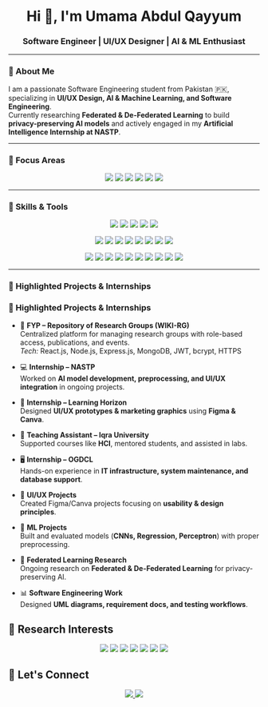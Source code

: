 <h1 align="center">Hi 👋, I'm Umama Abdul Qayyum</h1>
<h3 align="center">Software Engineer | UI/UX Designer | AI & ML Enthusiast</h3>

---

### 🔹 About Me
I am a passionate Software Engineering student from Pakistan 🇵🇰, specializing in **UI/UX Design, AI & Machine Learning, and Software Engineering**.  
Currently researching **Federated & De-Federated Learning** to build **privacy-preserving AI models** and actively engaged in my **Artificial Intelligence Internship at NASTP**.  

---

### 🔹 Focus Areas
<p align="center">
  <img src="https://img.shields.io/badge/UI/UX_Design-F24E1E?style=for-the-badge" />
  <img src="https://img.shields.io/badge/AI_ML-FF6F61?style=for-the-badge" />
  <img src="https://img.shields.io/badge/Deep_Learning-FF6F61?style=for-the-badge" />
  <img src="https://img.shields.io/badge/Computer_Vision-FF6F61?style=for-the-badge" />
  <img src="https://img.shields.io/badge/Explainable_AI-20B2AA?style=for-the-badge" />
  <img src="https://img.shields.io/badge/Software_Engineering-0077B5?style=for-the-badge" />
</p>

---

### 🔹 Skills & Tools
<p align="center">
  <!-- UI/UX & Design -->
  <img src="https://img.shields.io/badge/Figma-F24E1E?style=for-the-badge&logo=figma&logoColor=white" />
  <img src="https://img.shields.io/badge/Canva-00C4CC?style=for-the-badge&logo=canva&logoColor=white" />
  <img src="https://img.shields.io/badge/HTML-E34F26?style=for-the-badge&logo=html5&logoColor=white" />
  <img src="https://img.shields.io/badge/CSS-1572B6?style=for-the-badge&logo=css3&logoColor=white" />
  <img src="https://img.shields.io/badge/Bootstrap-563D7C?style=for-the-badge&logo=bootstrap&logoColor=white" />
</p>

<p align="center">
  <!-- Programming & AI/ML -->
  <img src="https://img.shields.io/badge/Python-3776AB?style=for-the-badge&logo=python&logoColor=white" />
  <img src="https://img.shields.io/badge/PyTorch-EE4C2C?style=for-the-badge&logo=pytorch&logoColor=white" />
  <img src="https://img.shields.io/badge/NumPy-013243?style=for-the-badge&logo=numpy&logoColor=white" />
  <img src="https://img.shields.io/badge/Gradient_Descent-6A5ACD?style=for-the-badge" />
  <img src="https://img.shields.io/badge/CNN-FF7F50?style=for-the-badge" />
  <img src="https://img.shields.io/badge/Linear_Regression-FFB347?style=for-the-badge" />
  <img src="https://img.shields.io/badge/Logistic_Regression-F4A460?style=for-the-badge" />
  <img src="https://img.shields.io/badge/Perceptron-DC143C?style=for-the-badge" />
</p>

<p align="center">
  <!-- Software & Systems Tools -->
  <img src="https://img.shields.io/badge/Jupyter-F37626?style=for-the-badge&logo=jupyter&logoColor=white" />
  <img src="https://img.shields.io/badge/Google_Colab-F9AB00?style=for-the-badge&logo=googlecolab&logoColor=white" />
  <img src="https://img.shields.io/badge/Wordpress-43B02A?style=for-the-badge&logo=Wordpress&logoColor=white" />
  <img src="https://img.shields.io/badge/Visual_Studio-5C2D91?style=for-the-badge&logo=visualstudiocode&logoColor=white" />
  <img src="https://img.shields.io/badge/MySQL-4479A1?style=for-the-badge&logo=mysql&logoColor=white" />
  <img src="https://img.shields.io/badge/Jira-0052CC?style=for-the-badge&logo=jira&logoColor=white" />
  <img src="https://img.shields.io/badge/Trello-0052CC?style=for-the-badge&logo=trello&logoColor=white" />
  <img src="https://img.shields.io/badge/Selenium-43B02A?style=for-the-badge&logo=selenium&logoColor=white" />
  <img src="https://img.shields.io/badge/Ubuntu-E95420?style=for-the-badge&logo=ubuntu&logoColor=white" />
  <img src="https://img.shields.io/badge/Cisco_Packet_Tracer-1BA0E2?style=for-the-badge&logo=cisco&logoColor=white" />
</p>

---

### 🔹 Highlighted Projects & Internships
### 🔹 Highlighted Projects & Internships  

- 🚀 **FYP – Repository of Research Groups (WIKI-RG)**  
  Centralized platform for managing research groups with role-based access, publications, and events.  
  *Tech:* React.js, Node.js, Express.js, MongoDB, JWT, bcrypt, HTTPS  

- 💻 **Internship – NASTP**  
  Worked on **AI model development, preprocessing, and UI/UX integration** in ongoing projects.  

- 🎨 **Internship – Learning Horizon**  
  Designed **UI/UX prototypes & marketing graphics** using **Figma & Canva**.  

- 🏫 **Teaching Assistant – Iqra University**  
  Supported courses like **HCI**, mentored students, and assisted in labs.  

- 🖥️ **Internship – OGDCL**  
  Hands-on experience in **IT infrastructure, system maintenance, and database support**.  

- 🎨 **UI/UX Projects**  
  Created Figma/Canva projects focusing on **usability & design principles**.  

- 🤖 **ML Projects**  
  Built and evaluated models (**CNNs, Regression, Perceptron**) with proper preprocessing.  

- 🔬 **Federated Learning Research**  
  Ongoing research on **Federated & De-Federated Learning** for privacy-preserving AI.  

- 📊 **Software Engineering Work**  
  Designed **UML diagrams, requirement docs, and testing workflows**.  


## 🔬 Research Interests  
<p align="center">
  <img src="https://img.shields.io/badge/Explainable_AI_(XAI)-4682B4?style=for-the-badge" />
  <img src="https://img.shields.io/badge/Computer_Vision_in_Healthcare-9370DB?style=for-the-badge" />
  <img src="https://img.shields.io/badge/Deep_Learning_Optimization-FF7F50?style=for-the-badge" />
  <img src="https://img.shields.io/badge/Model_Transparency-2F4F4F?style=for-the-badge" />
  <img src="https://img.shields.io/badge/AI_for_Real_World_Impact-6B8E23?style=for-the-badge" />
  <img src="https://img.shields.io/badge/Medical_Imaging_Segmentation_&_Classification-CD5C5C?style=for-the-badge" />
  <img src="https://img.shields.io/badge/Large_Language_Models_(LLMs)-20B2AA?style=for-the-badge" />
</p>

## 🤝 Let's Connect  

<p align="center">
  <a href="https://www.linkedin.com/in/umama-qayyum-618176300" target="_blank">
    <img src="https://img.shields.io/badge/LinkedIn-0077B5?style=for-the-badge&logo=linkedin&logoColor=white"/>
  </a>
  <a href="mailto:umamaqayyum655@gmail.com" target="_blank">
    <img src="https://img.shields.io/badge/Email-D14836?style=for-the-badge&logo=gmail&logoColor=white"/>
  </a>
</p>

